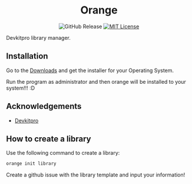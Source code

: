 

<center>

# Orange

![GitHub Release](https://img.shields.io/github/v/release/orange-3ds/orange) [![MIT License](https://img.shields.io/badge/License-MIT-green.svg)](https://choosealicense.com/licenses/mit/) 

</center>

Devkitpro library manager.




## Installation

Go to the [Downloads](https://orange.collinsoftware.dev/install/) and get the installer for your Operating System.

Run the program as administrator and then orange will be installed to your system!!! :D

## Acknowledgements

 - [Devkitpro](https://github.com/devkitpro)

## How to create a library

Use the following command to create a library:
```bash
orange init library
```

Create a github issue with the library template and input your information!


